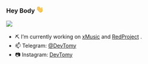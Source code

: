 ### Hey Body <img src="https://github.com/ABSphreak/ABSphreak/blob/master/gifs/Hi.gif" width="20px" />

[![](https://github-readme-stats.vercel.app/api?username=DevTomy&show_icons=true&theme=ayu-mirage&hide=issues)](https://github.com/DevTomy/)




- ⛏️ I’m currently working on [xMusic](https://github.com/DevTomy/xMusic) and [RedProject](https://github.com/DevTomy) .
- 📫 Telegram: [@DevTomy](https://t.me/DevTomy) 
- 📷 Instagram: [DevTomy](https://instagram.com/DevTomy)
